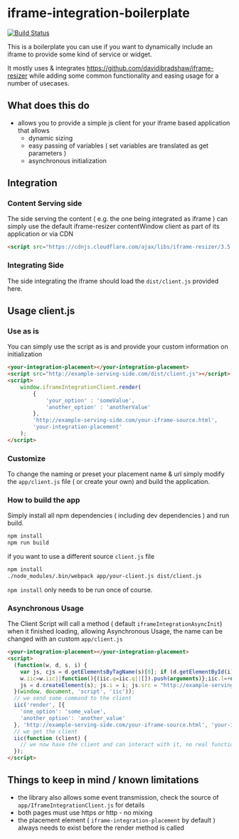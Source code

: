 # iframe-integration-boilerplate
[![Build Status](https://api.travis-ci.org/lautr/iframe-integration-boilerplate.png?branch=master)](https://github.com/lautr/iframe-integration-boilerplate)

This is a boilerplate you can use if you want to dynamically include an iframe to provide some kind of service or widget.

It mostly uses & integrates https://github.com/davidjbradshaw/iframe-resizer while adding some common functionality and easing usage for a number of usecases.

## What does this do

* allows you to provide a simple js client for your iframe based application that allows
    * dynamic sizing
    * easy passing of variables ( set variables are translated as get parameters )
    * asynchronous initialization

## Integration

### Content Serving side

The side serving the content ( e.g. the one being integrated as iframe ) can simply use the default iframe-resizer contentWindow client as part of its application or via CDN

```html
<script src="https://cdnjs.cloudflare.com/ajax/libs/iframe-resizer/3.5.14/iframeResizer.contentWindow.min.js"></script>
```

### Integrating Side

The side integrating the iframe should load the `dist/client.js` provided here.

## Usage client.js

### Use as is

You can simply use the script as is and provide your custom information on initialization

```html
<your-integration-placement></your-integration-placement>
<script src="http://example-serving-side.com/dist/client.js"></script>
<script>
    window.iframeIntegrationClient.render(
        {
            'your_option' : 'someValue',
            'another_option' : 'anotherValue'
        },
        'http://example-serving-side.com/your-iframe-source.html',
        'your-integration-placement'
    );
</script>
```

### Customize

To change the naming or preset your placement name & url simply modify the `app/client.js` file ( or create your own) and build the application.

### How to build the app
Simply install all npm dependencies ( including dev dependencies ) and run build.

```bash
npm install
npm run build
```
if you want to use a different source `client.js` file
```bash
npm install
./node_modules/.bin/webpack app/your-client.js dist/client.js
```
`npm install` only needs to be run once of course.

### Asynchronous Usage
The Client Script will call a method ( default `iframeIntegrationAsyncInit`) when it finished loading, allowing Asynchronous Usage, the name can be changed with an custom `app/client.js`  
```html
<your-integration-placement></your-integration-placement>
<script>
  (function(w, d, s, i) {
    var js, cjs = d.getElementsByTagName(s)[0]; if (d.getElementById(i)) return;
    w.iic=w.iic||function(){(iic.q=iic.q||[]).push(arguments)};iic.l=+new Date;
    js = d.createElement(s); js.i = i; js.src = "http://example-serving-side.com/dist/client.js"; cjs.parentNode.insertBefore(js, cjs);
  }(window, document, 'script', 'iic'));
  // we send some command to the client
  iic('render', [{
    'one_option': 'some_value',
    'another_option': 'another_value'
  }, 'http://example-serving-side.com/your-iframe-source.html', 'your-integration-placement']);
  // we get the client
  iic(function (client) {
    // we now have the client and can interact with it, no real functionality here as of now
  });
</script>
```

## Things to keep in mind / known limitations

* the library also allows some event transmission, check the source of `app/IframeIntegrationClient.js` for details
* both pages must use https *or* http - no mixing
* the placement element ( `iframe-integration-placement` by default ) always needs to exist before the render method is called 